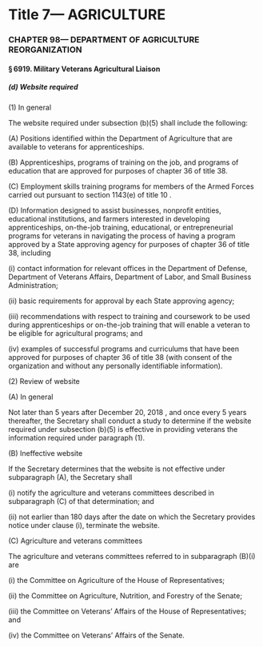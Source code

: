 
# Title 7— AGRICULTURE
### CHAPTER 98— DEPARTMENT OF AGRICULTURE REORGANIZATION
#### § 6919. Military Veterans Agricultural Liaison
##### (d) Website required

(1) In general

The website required under subsection (b)(5) shall include the following:

(A) Positions identified within the Department of Agriculture that are available to veterans for apprenticeships.

(B) Apprenticeships, programs of training on the job, and programs of education that are approved for purposes of chapter 36 of title 38.

(C) Employment skills training programs for members of the Armed Forces carried out pursuant to section 1143(e) of title 10 .

(D) Information designed to assist businesses, nonprofit entities, educational institutions, and farmers interested in developing apprenticeships, on-the-job training, educational, or entrepreneurial programs for veterans in navigating the process of having a program approved by a State approving agency for purposes of chapter 36 of title 38, including

(i) contact information for relevant offices in the Department of Defense, Department of Veterans Affairs, Department of Labor, and Small Business Administration;

(ii) basic requirements for approval by each State approving agency;

(iii) recommendations with respect to training and coursework to be used during apprenticeships or on-the-job training that will enable a veteran to be eligible for agricultural programs; and

(iv) examples of successful programs and curriculums that have been approved for purposes of chapter 36 of title 38 (with consent of the organization and without any personally identifiable information).

(2) Review of website

(A) In general

Not later than 5 years after December 20, 2018 , and once every 5 years thereafter, the Secretary shall conduct a study to determine if the website required under subsection (b)(5) is effective in providing veterans the information required under paragraph (1).

(B) Ineffective website

If the Secretary determines that the website is not effective under subparagraph (A), the Secretary shall

(i) notify the agriculture and veterans committees described in subparagraph (C) of that determination; and

(ii) not earlier than 180 days after the date on which the Secretary provides notice under clause (i), terminate the website.

(C) Agriculture and veterans committees

The agriculture and veterans committees referred to in subparagraph (B)(i) are

(i) the Committee on Agriculture of the House of Representatives;

(ii) the Committee on Agriculture, Nutrition, and Forestry of the Senate;

(iii) the Committee on Veterans’ Affairs of the House of Representatives; and

(iv) the Committee on Veterans’ Affairs of the Senate.
